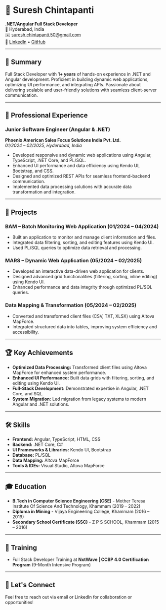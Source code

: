 # 💼 Suresh Chintapanti

**.NET/Angular Full Stack Developer**  
📍 Hyderabad, India  
✉️ [suresh.chintapanti.50@gmail.com](mailto:suresh.chintapanti.50@gmail.com)  
🔗 [LinkedIn](https://linkedin.com/in/suresh-chintapanti-01b6b1225) • [GitHub](https://github.com/SureshChintapanti)  

---

## 📝 Summary
Full Stack Developer with **1+ years** of hands-on experience in .NET and Angular development. Proficient in building dynamic web applications, optimizing UI performance, and integrating APIs. Passionate about delivering scalable and user-friendly solutions with seamless client-server communication.

---

## 💼 Professional Experience
### Junior Software Engineer (Angular & .NET)  
**Phoenix American Sales Focus Solutions India Pvt. Ltd.**  
*01/2024 – 02/2025, Hyderabad, India*
- Developed responsive and dynamic web applications using Angular, TypeScript, .NET Core, and PL/SQL.
- Enhanced UI performance and data efficiency using Kendo UI, Bootstrap, and CSS.
- Designed and optimized REST APIs for seamless frontend-backend communication.
- Implemented data processing solutions with accurate data transformation and integration.

---

## 🚀 Projects
### BAM – Batch Monitoring Web Application (01/2024 – 04/2024)
- Built an application to monitor and manage client information and files.
- Integrated data filtering, sorting, and editing features using Kendo UI.
- Used PL/SQL queries to optimize data retrieval and processing.

### MARS – Dynamic Web Application (05/2024 – 02/2025)
- Developed an interactive data-driven web application for clients.
- Designed advanced grid functionalities (filtering, sorting, inline editing) using Kendo UI.
- Enhanced performance and data integrity through optimized PL/SQL queries.

### Data Mapping & Transformation (05/2024 – 02/2025)
- Converted and transformed client files (CSV, TXT, XLSX) using Altova MapForce.
- Integrated structured data into tables, improving system efficiency and accessibility.

---

## 🏆 Key Achievements
- **Optimized Data Processing:** Transformed client files using Altova MapForce for enhanced system performance.
- **Enhanced UI Performance:** Built data grids with filtering, sorting, and editing using Kendo UI.
- **Full-Stack Development:** Demonstrated expertise in Angular, .NET Core, and SQL.
- **System Migration:** Led migration from legacy systems to modern Angular and .NET solutions.

---

## 🛠️ Skills
- **Frontend:** Angular, TypeScript, HTML, CSS
- **Backend:** .NET Core, C#
- **UI Frameworks & Libraries:** Kendo UI, Bootstrap
- **Database:** PL/SQL
- **Data Mapping:** Altova MapForce
- **Tools & IDEs:** Visual Studio, Altova MapForce

---

## 🎓 Education
- **B.Tech in Computer Science Engineering (CSE)** - Mother Teresa Institute Of Science And Technology, Khammam (2019 – 2022)
- **Diploma in Mining** - Vijaya Engineering College, Khammam (2016 – 2019)
- **Secondary School Certificate (SSC)** - Z P S SCHOOL, Khammam (2015 – 2016)

---

## 🎯 Training
- Full Stack Developer Training at **NxtWave | CCBP 4.0 Certification Program** (9-Month Intensive Program)

---

## 🌱 Let's Connect
Feel free to reach out via email or LinkedIn for collaboration or opportunities!


